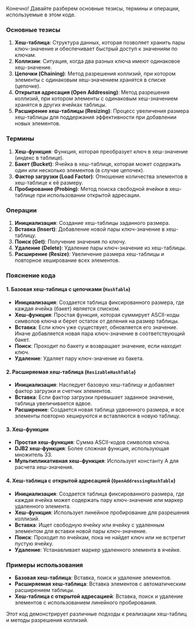 Конечно! Давайте разберем основные тезисы, термины и операции, используемые в этом коде.

### Основные тезисы

1. **Хеш-таблица**: Структура данных, которая позволяет хранить пары ключ-значение и обеспечивает быстрый доступ к значениям по ключам.
2. **Коллизии**: Ситуация, когда два разных ключа имеют одинаковое хеш-значение.
3. **Цепочки (Chaining)**: Метод разрешения коллизий, при котором элементы с одинаковым хеш-значением хранятся в списке (цепочке).
4. **Открытая адресация (Open Addressing)**: Метод разрешения коллизий, при котором элементы с одинаковым хеш-значением хранятся в других ячейках таблицы.
5. **Расширение хеш-таблицы (Resizing)**: Процесс увеличения размера хеш-таблицы для поддержания эффективности при добавлении новых элементов.

### Термины

1. **Хеш-функция**: Функция, которая преобразует ключ в хеш-значение (индекс в таблице).
2. **Бакет (Bucket)**: Ячейка в хеш-таблице, которая может содержать один или несколько элементов (в случае цепочек).
3. **Фактор загрузки (Load Factor)**: Отношение количества элементов в хеш-таблице к её размеру.
4. **Пробирование (Probing)**: Метод поиска свободной ячейки в хеш-таблице при использовании открытой адресации.

### Операции

1. **Инициализация**: Создание хеш-таблицы заданного размера.
2. **Вставка (Insert)**: Добавление новой пары ключ-значение в хеш-таблицу.
3. **Поиск (Get)**: Получение значения по ключу.
4. **Удаление (Delete)**: Удаление пары ключ-значение из хеш-таблицы.
5. **Расширение (Resize)**: Увеличение размера хеш-таблицы и повторное хеширование всех элементов.

### Пояснение кода

#### 1. Базовая хеш-таблица с цепочками (`HashTable`)

- **Инициализация**: Создается таблица фиксированного размера, где каждая ячейка (бакет) является списком.
- **Хеш-функция**: Простая функция, которая суммирует ASCII-коды символов ключа и берет остаток от деления на размер таблицы.
- **Вставка**: Если ключ уже существует, обновляется его значение. Иначе добавляется новая пара ключ-значение в соответствующий бакет.
- **Поиск**: Проходит по бакету и возвращает значение, если находит ключ.
- **Удаление**: Удаляет пару ключ-значение из бакета.

#### 2. Расширяемая хеш-таблица (`ResizableHashTable`)

- **Инициализация**: Наследует базовую хеш-таблицу и добавляет фактор загрузки и счетчик элементов.
- **Вставка**: Если фактор загрузки превышает заданное значение, таблица увеличивается вдвое.
- **Расширение**: Создается новая таблица удвоенного размера, и все элементы повторно хешируются и вставляются в новую таблицу.

#### 3. Хеш-функции

- **Простая хеш-функция**: Сумма ASCII-кодов символов ключа.
- **DJB2 хеш-функция**: Более сложная функция, использующая множитель 33.
- **Мультипликативная хеш-функция**: Использует константу A для расчета хеш-значения.

#### 4. Хеш-таблица с открытой адресацией (`OpenAddressingHashTable`)

- **Инициализация**: Создается таблица фиксированного размера, где каждая ячейка может содержать пару ключ-значение или маркер удаленного элемента.
- **Хеш-функция**: Использует линейное пробирование для разрешения коллизий.
- **Вставка**: Ищет свободную ячейку или ячейку с удаленным элементом для вставки новой пары ключ-значение.
- **Поиск**: Проходит по ячейкам, пока не найдет ключ или не встретит пустую ячейку.
- **Удаление**: Устанавливает маркер удаленного элемента в ячейке.

### Примеры использования

- **Базовая хеш-таблица**: Вставка, поиск и удаление элементов.
- **Расширяемая хеш-таблица**: Вставка элементов с автоматическим расширением таблицы.
- **Хеш-таблица с открытой адресацией**: Вставка, поиск и удаление элементов с использованием линейного пробирования.

Этот код демонстрирует различные подходы к реализации хеш-таблиц и методы разрешения коллизий.